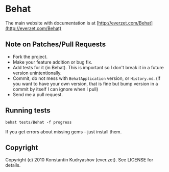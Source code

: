 Behat
=====

The main website with documentation is at [http://everzet.com/Behat](http://everzet.com/Behat)

Note on Patches/Pull Requests
-----------------------------
 
* Fork the project.
* Make your feature addition or bug fix.
* Add tests for it (in Behat). This is important so I don't break it in a
  future version unintentionally.
* Commit, do not mess with `BehatApplication` version, or `History.md`.
  (if you want to have your own version, that is fine but
   bump version in a commit by itself I can ignore when I pull)
* Send me a pull request.

Running tests
-------------

	behat tests/Behat -f progress

If you get errors about missing gems - just install them.

Copyright
---------

Copyright (c) 2010 Konstantin Kudryashov (ever.zet). See LICENSE for details.
